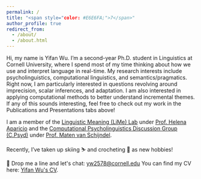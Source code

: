 ```yaml
---
permalink: /
title: "<span style="color: #E6E6FA;">7</span>"
author_profile: true
redirect_from: 
  - /about/
  - /about.html
---
```


Hi, my name is Yifan Wu. I’m a second-year Ph.D. student in Linguistics at Cornell University, where I spend most of my time thinking about how we use and interpret language in real-time. My research interests include psycholinguistics, computational linguistics, and semantics/pragmatics. Right now, I am particularly interested in questions revolving around imprecision, scalar inferences, and adaptation. I am also interested in applying computational methods to better understand incremental themes. If any of this sounds interesting, feel free to check out my work in the Publications and Presentations tabs above!

I am a member of the [Linguistic Meaning (LiMe) Lab](https://lime-lab-cornell.github.io/) under [Prof. Helena Aparicio](https://lime-lab-cornell.github.io/HelenaWebsite/index.html) and the [Computational Psycholinguistics Discussion Group (C.Psyd)](https://c-psyd.github.io/) under [Prof. Maten van Schijndel](https://vansky.github.io/).

Recently, I’ve taken up skiing :skier: and crocheting :yarn: as new hobbies!

:email: Drop me a line and let's chat: [yw2578@cornell.edu](yw2578@cornell.edu)
You can find my CV here: [Yifan Wu's CV]().
